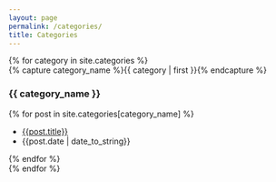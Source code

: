 ```yaml
---
layout: page
permalink: /categories/
title: Categories
---
```


<section id="categories">
{% for category in site.categories %}
  <div class="archive-group">
    {% capture category_name %}{{ category | first }}{% endcapture %}
    <div id="#{{ category_name | slugize }}"></div>
    <h3 class="category-head">{{ category_name }}</h3>
    <a name="{{ category_name | slugize }}"></a>
    {% for post in site.categories[category_name] %}
    <ul class="archive-list">
      <li class="archive-item"><a href="{{ site.baseurl }}{{ post.url }}">{{post.title}}</a></li>
      <li class="archive-item">{{post.date | date_to_string}}</li>
    </ul>
    {% endfor %}
  </div>
{% endfor %}
</section>